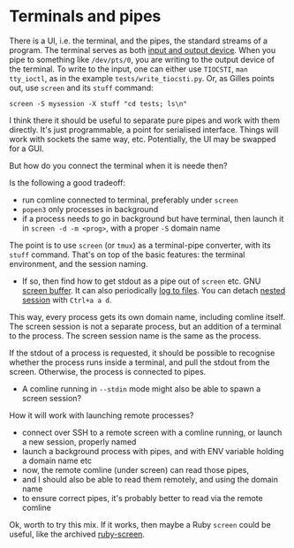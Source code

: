 # Terminals and pipes

There is a UI, i.e. the terminal, and the pipes, the standard streams of a program.
The terminal serves as both [input and output device](https://unix.stackexchange.com/questions/48103/construct-a-command-by-putting-a-string-into-a-tty).
When you pipe to something like `/dev/pts/0`, you are writing to the output device of the terminal.
To write to the input, one can either use `TIOCSTI`, `man tty_ioctl`, as in
the example `tests/write_tiocsti.py`. Or, as Gilles points out, use `screen`
and its `stuff` command:

```
screen -S mysession -X stuff "cd tests; ls\n"
```

I think there it should be useful to separate pure pipes and work with them directly.
It's just programmable, a point for serialised interface. Things will work with
sockets the same way, etc. Potentially, the UI may be swapped for a GUI.

But how do you connect the terminal when it is neede then?

Is the following a good tradeoff:

* run comline connected to terminal, preferably under `screen`
* `popen3` only processes in background
* if a process needs to go in background but have terminal,
  then launch it in `screen -d -m <prog>`, with a proper `-S` domain name

The point is to use `screen` (or `tmux`) as a terminal-pipe converter, with its `stuff` command.
That's on top of the basic features: the terminal environment, and the session naming.

* If so, then find how to get stdout as a pipe out of `screen` etc.
  GNU [screen buffer](https://askubuntu.com/questions/817007/save-stdout-and-stderr-of-programs-running-under-gnu-screen-when-you-forgot-to-r).
  It can also periodically [log to files](https://www.gnu.org/software/screen/manual/html_node/Log.html).
  You can detach [nested session](https://wiki.archlinux.org/title/GNU_Screen#Nested_Screen_Sessions)
  with `Ctrl+a a d`.

This way, every process gets its own domain name, including comline itself.
The screen session is not a separate process, but an addition of a terminal
to the process. The screen session name is the same as the process.

If the stdout of a process is requested, it should be possible to recognise
whether the process runs inside a terminal, and pull the stdout from the screen.
Otherwise, the process is connected to pipes.

* A comline running in `--stdin` mode might also be able to spawn a screen session?

How it will work with launching remote processes?

* connect over SSH to a remote screen with a comline running, or launch a new session, properly named
* launch a background process with pipes, and with ENV variable holding a domain name etc
* now, the remote comline (under screen) can read those pipes,
* and I should also be able to read them remotely, and using the domain name
* to ensure correct pipes, it's probably better to read via the remote comline

Ok, worth to try this mix. If it works, then maybe a Ruby `screen` could be useful,
like the archived [ruby-screen](https://github.com/dpetersen/ruby-screen).


